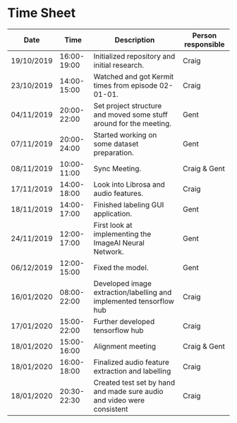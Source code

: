 # Time Sheet

| Date       	| Time          	| Description                                                        	| Person responsible 	|
|------------	|-----------------	|--------------------------------------------------------------------	|--------------------	|
| 19/10/2019 	| 16:00-19:00     	| Initialized repository and initial research.                       	| Craig              	|
| 23/10/2019 	| 14:00-15:00     	| Watched and got Kermit times from episode 02-01-01.                	| Craig              	|
| 04/11/2019 	| 20:00-22:00     	| Set project structure and moved some stuff around for the meeting. 	| Gent               	|
| 07/11/2019 	| 20:00-24:00     	| Started working on some dataset preparation.                       	| Gent               	|
| 08/11/2019 	| 10:00-11:00     	| Sync Meeting.                                                      	| Craig & Gent       	|
| 17/11/2019 	| 14:00-18:00     	| Look into Librosa and audio features.                              	| Craig              	|
| 18/11/2019 	| 14:00-17:00     	| Finished labeling GUI application.                                 	| Gent               	|
| 24/11/2019	| 12:00-17:00		| First look at implementing the ImageAI Neural Network.				| Gent					|
| 06/12/2019    | 12:00-15:00       | Fixed the model.                                                      | Gent                  |
| 16/01/2020    | 08:00-22:00       | Developed image extraction/labelling and implemented tensorflow hub   | Craig                 |
| 17/01/2020    | 15:00-22:00       | Further developed tensorflow hub                                      | Craig                 |
| 18/01/2020    | 15:00-16:00       | Alignment meeting                                                     | Craig & Gent          |
| 18/01/2020    | 16:00-18:00       | Finalized audio feature extraction and labelling                      | Craig                 |
| 18/01/2020    | 20:30-22:30       | Created test set by hand and made sure audio and video were consistent| Craig                 |
